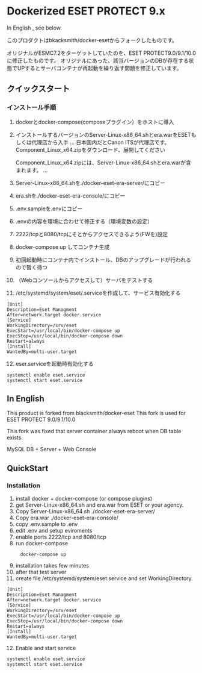 # Dockerized ESET PROTECT 9.x

In English ,  see below.


このプロダクトはbkacksmith/docker-esetからフォークしたものです。

オリジナルがESMC7.2をターゲットしていたのを、ESET PROTECT9.0/9.1/10.0に修正したものです。
オリジナルにあった、該当バージョンのDBが存在する状態でUPするとサーバコンテナが再起動を繰り返す問題を修正しています。

## クイックスタート

### インストール手順

  1. dockerとdocker-compose(composeプラグイン）をホストに導入
  2. インストールするバージョンのServer-Linux-x86_64.shとera.warをESETもしくは代理店から入手
...
     日本国内だとCanon ITSが代理店です。 Component_Linux_x64.zipをダウンロード、展開してください

     Component_Linux_x64.zipには、Server-Linux-x86_64.shとera.warが含まれます。
...
  3. Server-Linux-x86_64.shを./docker-eset-era-server/にコピー
  4. era.shを./docker-eset-era-console/にコピー
  5. .env.sampleを.envにコピー
  6. .envの内容を環境に合わせて修正する（環境変数の設定）
  7. 2222/tcpと8080/tcpにそとからアクセスできるよう(FWを)設定
  8. docker-compose up してコンテナ生成
  9. 初回起動時にコンテナ内でインストール、DBのアップグレードが行われるので暫く待つ
  10. （Webコンソールからアクセスして）サーバをテストする
  11. /etc/systemd/system/eset/.serviceを作成して、サービス有効化する
```
[Unit]
Description=Eset Managment 
After=network.target docker.service
[Service]
WorkingDirectory=/srv/eset
ExecStart=/usr/local/bin/docker-compose up
ExecStop=/usr/local/bin/docker-compose down
Restart=always
[Install]
WantedBy=multi-user.target
```
  12. eser.serviceを起動時有効化する
```
systemctl enable eset.service 
systemctl start eset.service
```

## In English

This product is forked from blacksmith/docker-eset
This fork is used for ESET PROTECT 9.0/9.1/10.0

This fork was fixed that server container always reboot when DB table exists.

MySQL DB + Server + Web Console

## QuickStart

### Installation

  1. install docker + docker-compose (or compose plugins)
  2. get Server-Linux-x86_64.sh and era.war from ESET or your agency.
  3. Copy Server-Linux-x86_64.sh ./docker-eset-era-server/
  4. Copy era.war ./docker-eset-era-console/
  5. copy .env.sample to .env
  6. edit .env and setup eviroments
  7. enable ports 2222/tcp and 8080/tcp
  8. run docker-compose
```
     docker-compose up
```
  9. installation takes few minutes
  10. after that test server 
  11. create file /etc/systemd/system/eset.service and set WorkingDirectory. 
```
[Unit]
Description=Eset Managment 
After=network.target docker.service
[Service]
WorkingDirectory=/srv/eset
ExecStart=/usr/local/bin/docker-compose up
ExecStop=/usr/local/bin/docker-compose down
Restart=always
[Install]
WantedBy=multi-user.target
```
  12. Enable and start service 
```
systemctl enable eset.service 
systemctl start eset.service
```

